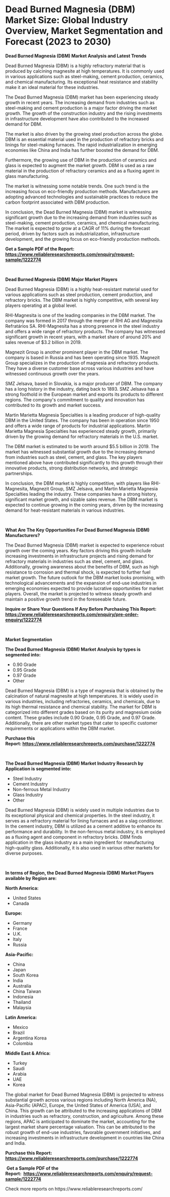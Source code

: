 <p><h1>Dead Burned Magnesia (DBM) Market Size: Global Industry Overview, Market Segmentation and Forecast (2023 to 2030)</h1></p><p><strong>Dead Burned Magnesia (DBM) Market Analysis and Latest Trends</strong></p>
<p><p>Dead Burned Magnesia (DBM) is a highly refractory material that is produced by calcining magnesite at high temperatures. It is commonly used in various applications such as steel-making, cement production, ceramics, and chemical manufacturing. Its exceptional heat resistance and stability make it an ideal material for these industries.</p><p>The Dead Burned Magnesia (DBM) market has been experiencing steady growth in recent years. The increasing demand from industries such as steel-making and cement production is a major factor driving the market growth. The growth of the construction industry and the rising investments in infrastructure development have also contributed to the increased demand for DBM.</p><p>The market is also driven by the growing steel production across the globe. DBM is an essential material used in the production of refractory bricks and linings for steel-making furnaces. The rapid industrialization in emerging economies like China and India has further boosted the demand for DBM.</p><p>Furthermore, the growing use of DBM in the production of ceramics and glass is expected to augment the market growth. DBM is used as a raw material in the production of refractory ceramics and as a fluxing agent in glass manufacturing.</p><p>The market is witnessing some notable trends. One such trend is the increasing focus on eco-friendly production methods. Manufacturers are adopting advanced technologies and sustainable practices to reduce the carbon footprint associated with DBM production.</p><p>In conclusion, the Dead Burned Magnesia (DBM) market is witnessing significant growth due to the increasing demand from industries such as steel-making, cement production, ceramics, and chemical manufacturing. The market is expected to grow at a CAGR of 11% during the forecast period, driven by factors such as industrialization, infrastructure development, and the growing focus on eco-friendly production methods.</p></p>
<p><strong>Get a Sample PDF of the Report:&nbsp; <a href="https://www.reliableresearchreports.com/enquiry/request-sample/1222774">https://www.reliableresearchreports.com/enquiry/request-sample/1222774</a></strong></p>
<p>&nbsp;</p>
<p><strong>Dead Burned Magnesia (DBM) Major Market Players</strong></p>
<p><p>Dead Burned Magnesia (DBM) is a highly heat-resistant material used for various applications such as steel production, cement production, and refractory bricks. The DBM market is highly competitive, with several key players operating at a global level.</p><p>RHI-Magnesita is one of the leading companies in the DBM market. The company was formed in 2017 through the merger of RHI AG and Magnesita Refratários SA. RHI-Magnesita has a strong presence in the steel industry and offers a wide range of refractory products. The company has witnessed significant growth in recent years, with a market share of around 20% and sales revenue of $3.2 billion in 2019.</p><p>Magnezit Group is another prominent player in the DBM market. The company is based in Russia and has been operating since 1935. Magnezit Group specializes in the production of magnesia and refractory products. They have a diverse customer base across various industries and have witnessed continuous growth over the years.</p><p>SMZ Jelsava, based in Slovakia, is a major producer of DBM. The company has a long history in the industry, dating back to 1893. SMZ Jelsava has a strong foothold in the European market and exports its products to different regions. The company's commitment to quality and innovation has contributed to its growth and market success.</p><p>Martin Marietta Magnesia Specialties is a leading producer of high-quality DBM in the United States. The company has been in operation since 1950 and offers a wide range of products for industrial applications. Martin Marietta Magnesia Specialties has experienced steady growth, primarily driven by the growing demand for refractory materials in the U.S. market.</p><p>The DBM market is estimated to be worth around $5.5 billion in 2019. The market has witnessed substantial growth due to the increasing demand from industries such as steel, cement, and glass. The key players mentioned above have contributed significantly to this growth through their innovative products, strong distribution networks, and strategic partnerships.</p><p>In conclusion, the DBM market is highly competitive, with players like RHI-Magnesita, Magnezit Group, SMZ Jelsava, and Martin Marietta Magnesia Specialties leading the industry. These companies have a strong history, significant market growth, and sizable sales revenue. The DBM market is expected to continue growing in the coming years, driven by the increasing demand for heat-resistant materials in various industries.</p></p>
<p>&nbsp;</p>
<p><strong>What Are The Key Opportunities For Dead Burned Magnesia (DBM) Manufacturers?</strong></p>
<p><p>The Dead Burned Magnesia (DBM) market is expected to experience robust growth over the coming years. Key factors driving this growth include increasing investments in infrastructure projects and rising demand for refractory materials in industries such as steel, cement, and glass. Additionally, growing awareness about the benefits of DBM, such as high resistance to corrosion and thermal shock, is expected to further fuel market growth. The future outlook for the DBM market looks promising, with technological advancements and the expansion of end-use industries in emerging economies expected to provide lucrative opportunities for market players. Overall, the market is projected to witness steady growth and maintain a positive growth trend in the foreseeable future.</p></p>
<p><strong>Inquire or Share Your Questions If Any Before Purchasing This Report: <a href="https://www.reliableresearchreports.com/enquiry/pre-order-enquiry/1222774">https://www.reliableresearchreports.com/enquiry/pre-order-enquiry/1222774</a></strong></p>
<p>&nbsp;</p>
<p><strong>Market Segmentation</strong></p>
<p><strong>The Dead Burned Magnesia (DBM) Market Analysis by types is segmented into:</strong></p>
<p><ul><li>0.90 Grade</li><li>0.95 Grade</li><li>0.97 Grade</li><li>Other</li></ul></p>
<p><p>Dead Burned Magnesia (DBM) is a type of magnesia that is obtained by the calcination of natural magnesite at high temperatures. It is widely used in various industries, including refractories, ceramics, and chemicals, due to its high thermal resistance and chemical stability. The market for DBM is categorized into different grades based on its purity and magnesium oxide content. These grades include 0.90 Grade, 0.95 Grade, and 0.97 Grade. Additionally, there are other market types that cater to specific customer requirements or applications within the DBM market.</p></p>
<p><strong>Purchase this Report:&nbsp;<a href="https://www.reliableresearchreports.com/purchase/1222774">https://www.reliableresearchreports.com/purchase/1222774</a></strong></p>
<p>&nbsp;</p>
<p><strong>The Dead Burned Magnesia (DBM) Market Industry Research by Application is segmented into:</strong></p>
<p><ul><li>Steel Industry</li><li>Cement Industry</li><li>Non-ferrous Metal Industry</li><li>Glass Industry</li><li>Other</li></ul></p>
<p><p>Dead Burned Magnesia (DBM) is widely used in multiple industries due to its exceptional physical and chemical properties. In the steel industry, it serves as a refractory material for lining furnaces and as a slag conditioner. In the cement industry, DBM is utilized as a cement additive to enhance its performance and durability. In the non-ferrous metal industry, it is employed as a fluxing agent and component in refractory bricks. DBM finds application in the glass industry as a main ingredient for manufacturing high-quality glass. Additionally, it is also used in various other markets for diverse purposes.</p></p>
<p>&nbsp;</p>
<p><strong>In terms of Region, the Dead Burned Magnesia (DBM) Market Players available by Region are:</strong></p>
<p>
    <p> <strong> North America: </strong>
        <ul>
            <li>United States</li>
            <li>Canada</li>
        </ul>
        </p> 
    <p> <strong> Europe: </strong>
        <ul>
            <li>Germany</li>
            <li>France</li>
            <li>U.K.</li>
            <li>Italy</li>
            <li>Russia</li>
        </ul>
        </p> 
    <p> <strong> Asia-Pacific: </strong>
        <ul>
            <li>China</li>
            <li>Japan</li>
            <li>South Korea</li>
            <li>India</li>
            <li>Australia</li>
            <li>China Taiwan</li>
            <li>Indonesia</li>
            <li>Thailand</li>
            <li>Malaysia</li>
        </ul>
        </p> 
    <p> <strong> Latin America: </strong>
        <ul>
            <li>Mexico</li>
            <li>Brazil</li>
            <li>Argentina Korea</li>
            <li>Colombia</li>
        </ul>
        </p> 
    <p> <strong> Middle East & Africa: </strong>
        <ul>
            <li>Turkey</li>
            <li>Saudi</li>
            <li>Arabia</li>
            <li>UAE</li>
            <li>Korea</li>
        </ul>
    </p>
    </p>
<p><p>The global market for Dead Burned Magnesia (DBM) is projected to witness substantial growth across various regions including North America (NA), Asia-Pacific (APAC), Europe, the United States of America (USA), and China. This growth can be attributed to the increasing applications of DBM in industries such as refractory, construction, and agriculture. Among these regions, APAC is anticipated to dominate the market, accounting for the largest market share percentage valuation. This can be attributed to the robust growth of end-use industries, favorable government initiatives, and increasing investments in infrastructure development in countries like China and India.</p></p>
<p><strong>Purchase this Report: <a href="https://www.reliableresearchreports.com/purchase/1222774">https://www.reliableresearchreports.com/purchase/1222774</a></strong></p>
<p>&nbsp;<strong>Get a Sample PDF of the Report:&nbsp;&nbsp;<a href="https://www.reliableresearchreports.com/enquiry/request-sample/1222774">https://www.reliableresearchreports.com/enquiry/request-sample/1222774</a></strong></p>
<p><strong></strong></p>
<p>Check more reports on https://www.reliableresearchreports.com/</p>